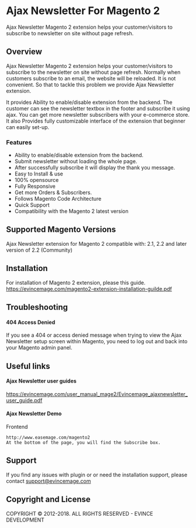 # Ajax Newsletter For Magento 2
Ajax Newsletter Magento 2 extension helps your customer/visitors to subscribe to newsletter on site without page refresh.

## Overview
Ajax Newsletter Magento 2 extension helps your customer/visitors to subscribe to the newsletter on site without page refresh. Normally when customers subscribe to an email, the website will be reloaded. It is not convenient. So that to tackle this problem we provide Ajax Newsletter extension.

It provides Ability to enable/disable extension from the backend. The customer can see the newsletter textbox in the footer and subscribe it using ajax. You can get more newsletter subscribers with your e-commerce store. It also Provides fully customizable interface of the extension that beginner can easily set-up.

### Features
* Ability to enable/disable extension from the backend.
* Submit newsletter without loading the whole page.
* After successfully subscribe it will display the thank you message.
* Easy to Install & use
* 100% opensource
* Fully Responsive
* Get more Orders & Subscribers.
* Follows Magento Code Architecture
* Quick Support
* Compatibility with the Magento 2 latest version

## Supported Magento Versions
Ajax Newsletter extension for Magento 2 compatible with: 2.1, 2.2 and later version of 2.2 (Community)

## Installation
For installation of Magento 2 extension, please this guide.
https://evincemage.com/magento2-extension-installation-guilde.pdf

## Troubleshooting
#### 404 Access Denied
If you see a 404 or access denied message when trying to view the Ajax Newsletter setup screen within Magento, you need to log out and back into your Magento admin panel.


## Useful links
####  Ajax Newsletter user guides
https://evincemage.com/user_manual_mage2/Evincemage_ajaxnewsletter_user_guide.pdf

#### Ajax Newsletter Demo
Frontend
	
	http://www.easemage.com/magento2
	At the bottom of the page, you will find the Subscribe box.

## Support
If you find any issues with plugin or or need the installation support, please contact support@evincemage.com

## Copyright and License
COPYRIGHT © 2012-2018. ALL RIGHTS RESERVED - EVINCE DEVELOPMENT